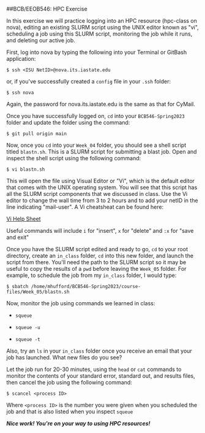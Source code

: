 ##BCB/EEOB546: HPC Exercise

In this exercise we will practice logging into an HPC resource (hpc-class on nova), editing an existing SLURM script using the UNIX editor known as "vi", scheduling a job using this SLURM script, monitoring the job while it runs, and deleting our active job.

First, log into nova by typing the following into your Terminal or GitBash application:

```
$ ssh <ISU NetID>@nova.its.iastate.edu
```

or, if you've successfully created a `config` file in your `.ssh` folder:

```
$ ssh nova
```

Again, the password for nova.its.iastate.edu is the same as that for CyMail.

Once you have successfully logged on, `cd` into your `BCB546-Spring2023` folder and update the folder using the command:

```
$ git pull origin main
```

Now, once you `cd` into your `Week_04` folder, you should see a shell script titled `blastn.sh`.  This is a SLURM script for submitting a blast job.  Open and inspect the shell script using the following command:

```
$ vi blastn.sh
```
This will open the file using Visual Editor or "Vi", which is the default editor that comes with the UNIX operating system. You will see that this script has all the SLURM script components that we discussed in class. Use the Vi editor to change the wall time from 3 to 2 hours and to add your netID in the line indicating "mail-user". A Vi cheatsheat can be found here:

[Vi Help Sheet](https://www.thegeekdiary.com/basic-vi-commands-cheat-sheet/)

Useful commands will include `i` for "insert", `x` for "delete" and `:x` for "save and exit"

Once you have the SLURM script edited and ready to go, `cd` to your root directory, create an `in_class` folder, `cd` into this new folder, and launch the script from there.  You'll need the path to the SLURM script so it may be useful to copy the results of a `pwd` before leaving the `Week_05` folder.  For example, to schedule the job from my 	`in_class` folder, I would type:

`$ sbatch /home/mhufford/BCB546-Spring2023/course-files/Week_05/blastn.sh`

Now, monitor the job using commands we learned in class:

* `squeue`

* `squeue -u`

* `squeue -t`

Also, try an `ls` in your `in_class` folder once you receive an email that your job has launched.  What new files do you see?

Let the job run for 20-30 minutes, using the `head` or `cat` commands to monitor the contents of your standard error, standard out, and results files, then cancel the job using the following command:

```
$ scancel <process ID>
```
Where `<process ID>` is the number you were given when you scheduled the job and that is also listed when you inspect `squeue`

***Nice work! You're on your way to using HPC resources!***

